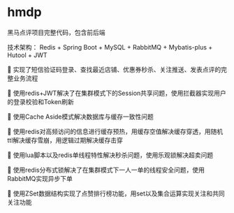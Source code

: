 # hmdp
 黑马点评项目完整代码，包含前后端
 
 技术架构： Redis + Spring Boot + MySQL + RabbitMQ + Mybatis-plus + Hutool + JWT 
 
	实现了短信验证码登录、查找最近店铺、优惠券秒杀、关注推送、发表点评的完整业务流程

	使用redis+JWT解决了在集群模式下的Session共享问题，使用拦截器实现用户的登录校验和Token刷新

	使用Cache Aside模式解决数据库与缓存一致性问题

	使用redis对高频访问的信息进行缓存预热，用缓存空值解决缓存穿透，用随机ttl解决缓存雪崩，用逻辑过期解决缓存击穿

	使用lua脚本以及redis单线程特性解决秒杀问题，使用乐观锁解决超卖问题

	使用redis分布式锁解决了在集群模式下一人一单的线程安全问题，使用RabbitMQ实现异步下单

	使用ZSet数据结构实现了点赞排行榜功能，用set以及集合运算实现关注和共同关注功能

